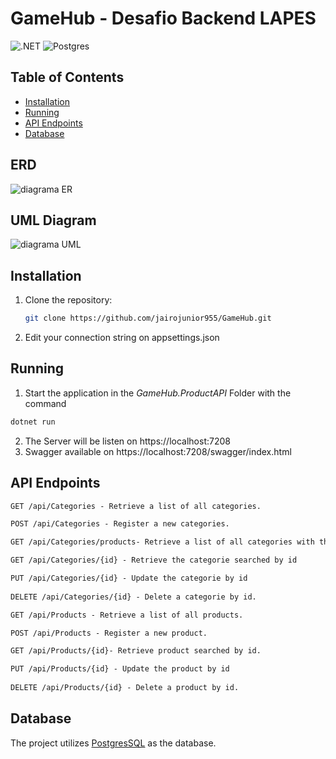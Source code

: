 # GameHub - Desafio Backend LAPES
![.NET](https://img.shields.io/badge/.NET-512BD4?style=for-the-badge&logo=dotnet&logoColor=white)
![Postgres](https://img.shields.io/badge/postgres-%23316192.svg?style=for-the-badge&logo=postgresql&logoColor=white)
## Table of Contents
- [Installation](#installation)
- [Running](#running)
- [API Endpoints](#api-endpoints)
- [Database](#database)

## ERD 
![diagrama ER](https://github.com/jairojunior955/GameHub/assets/79456331/69c0b6b9-3ecc-41c5-95fc-638401756a69)

## UML Diagram
![diagrama UML](https://github.com/jairojunior955/GameHub/assets/79456331/f8a75eeb-b0a7-4bc9-824b-d6f4661820cc)

## Installation

1. Clone the repository:
   ```bash
   git clone https://github.com/jairojunior955/GameHub.git
   ```
2. Edit your connection string on appsettings.json
## Running
1. Start the application in the *GameHub.ProductAPI* Folder with the command
```bash
dotnet run
```
2. The Server will be listen on https://localhost:7208
3. Swagger available on https://localhost:7208/swagger/index.html
## API Endpoints
```markdown
GET /api/Categories - Retrieve a list of all categories.

POST /api/Categories - Register a new categories.

GET /api/Categories/products- Retrieve a list of all categories with the products.

GET /api/Categories/{id} - Retrieve the categorie searched by id

PUT /api/Categories/{id} - Update the categorie by id
 
DELETE /api/Categories/{id} - Delete a categorie by id.

GET /api/Products - Retrieve a list of all products.

POST /api/Products - Register a new product.

GET /api/Products/{id}- Retrieve product searched by id.

PUT /api/Products/{id} - Update the product by id
 
DELETE /api/Products/{id} - Delete a product by id.
```
## Database
The project utilizes [PostgresSQL](https://www.postgresql.org/) as the database.
